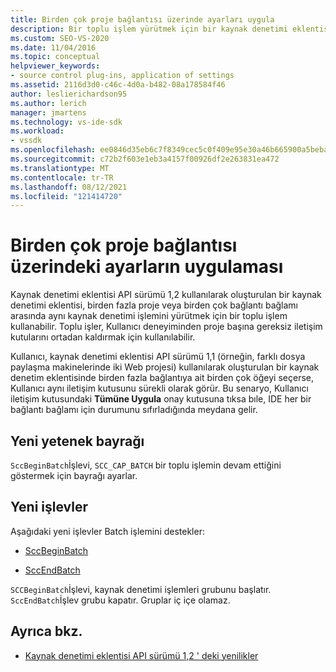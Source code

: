 ```yaml
---
title: Birden çok proje bağlantısı üzerinde ayarları uygula
description: Bir toplu işlem yürütmek için bir kaynak denetimi eklentisi kullanarak birden çok proje bağlantısı arasında ayarları uygulamayı öğrenin.
ms.custom: SEO-VS-2020
ms.date: 11/04/2016
ms.topic: conceptual
helpviewer_keywords:
- source control plug-ins, application of settings
ms.assetid: 2116d3d0-c46c-4d0a-b482-08a178584f46
author: leslierichardson95
ms.author: lerich
manager: jmartens
ms.technology: vs-ide-sdk
ms.workload:
- vssdk
ms.openlocfilehash: ee0846d35eb6c7f8349cec5c0f409e95e30a46b665900a5beba39c980f3b0b92
ms.sourcegitcommit: c72b2f603e1eb3a4157f00926df2e263831ea472
ms.translationtype: MT
ms.contentlocale: tr-TR
ms.lasthandoff: 08/12/2021
ms.locfileid: "121414720"
---
```

# <a name="application-of-settings-across-multiple-project-connections"></a>Birden çok proje bağlantısı üzerindeki ayarların uygulaması
Kaynak denetimi eklentisi API sürümü 1,2 kullanılarak oluşturulan bir kaynak denetimi eklentisi, birden fazla proje veya birden çok bağlantı bağlamı arasında aynı kaynak denetimi işlemini yürütmek için bir toplu işlem kullanabilir. Toplu işler, Kullanıcı deneyiminden proje başına gereksiz iletişim kutularını ortadan kaldırmak için kullanılabilir.

 Kullanıcı, kaynak denetimi eklentisi API sürümü 1,1 (örneğin, farklı dosya paylaşma makinelerinde iki Web projesi) kullanılarak oluşturulan bir kaynak denetim eklentisinde birden fazla bağlantıya ait birden çok öğeyi seçerse, Kullanıcı aynı iletişim kutusunu sürekli olarak görür. Bu senaryo, Kullanıcı iletişim kutusundaki **Tümüne Uygula** onay kutusuna tıksa bıle, IDE her bir bağlantı bağlamı için durumunu sıfırladığında meydana gelir.

## <a name="new-capability-flag"></a>Yeni yetenek bayrağı
 `SccBeginBatch`İşlevi, `SCC_CAP_BATCH` bir toplu işlemin devam ettiğini göstermek için bayrağı ayarlar.

## <a name="new-functions"></a>Yeni işlevler
Aşağıdaki yeni işlevler Batch işlemini destekler:

- [SccBeginBatch](../../extensibility/sccbeginbatch-function.md)

- [SccEndBatch](../../extensibility/sccendbatch-function.md)

`SCCBeginBatch`İşlevi, kaynak denetimi işlemleri grubunu başlatır. `SccEndBatch`İşlev grubu kapatır. Gruplar iç içe olamaz.

## <a name="see-also"></a>Ayrıca bkz.
- [Kaynak denetimi eklentisi API sürümü 1,2 ' deki yenilikler](../../extensibility/internals/what-s-new-in-the-source-control-plug-in-api-version-1-2.md)
